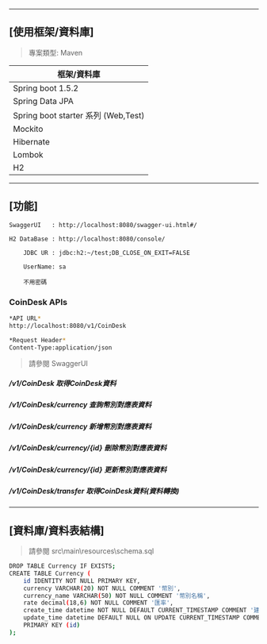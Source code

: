 ***
## [使用框架/資料庫]
> 專案類型: Maven

| 框架/資料庫 |
| ------ |
| Spring boot 1.5.2 |
| Spring Data JPA | 
| Spring boot starter 系列 (Web,Test) | 
| Mockito |
| Hibernate | 
| Lombok | 
| H2 | 
***
## [功能]
```
SwaggerUI	: http://localhost:8080/swagger-ui.html#/

H2 DataBase	: http://localhost:8080/console/

	JDBC UR	: jdbc:h2:~/test;DB_CLOSE_ON_EXIT=FALSE
  
	UserName: sa
  
    不用密碼
```
### CoinDesk APIs
```sh
*API URL*
http://localhost:8080/v1/CoinDesk
```
```sh
*Request Header*
Content-Type:application/json
```
> 請參閱 SwaggerUI

  #####  /v1/CoinDesk 取得CoinDesk資料
  ##### /v1/CoinDesk/currency 查詢幣別對應表資料
  ##### /v1/CoinDesk/currency 新增幣別對應表資料
  ##### /v1/CoinDesk/currency/{id} 刪除幣別對應表資料
  ##### /v1/CoinDesk/currency/{id} 更新幣別對應表資料
  ##### /v1/CoinDesk/transfer 取得CoinDesk資料(資料轉換)


***
## [資料庫/資料表結構]
> 請參閱 src\main\resources\schema.sql

```sh
DROP TABLE Currency IF EXISTS;
CREATE TABLE Currency (
    id IDENTITY NOT NULL PRIMARY KEY,
    currency VARCHAR(20) NOT NULL COMMENT '幣別',
    currency_name VARCHAR(50) NOT NULL COMMENT '幣別名稱',
	rate decimal(18,6) NOT NULL COMMENT '匯率',
	create_time datetime NOT NULL DEFAULT CURRENT_TIMESTAMP COMMENT '建立時間',
	update_time datetime DEFAULT NULL ON UPDATE CURRENT_TIMESTAMP COMMENT '更新時間',
    PRIMARY KEY (id)
);

```


